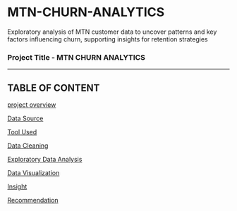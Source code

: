# MTN-CHURN-ANALYTICS
Exploratory analysis of MTN customer data to uncover patterns and key factors influencing churn, supporting insights for retention strategies

### Project Title - MTN CHURN ANALYTICS
---
TABLE OF CONTENT
---

[project overview](#project-overview)

[Data Source](#Data-Source)

[Tool Used](#Tool-used)

[Data Cleaning](Data-cleaning)

[Exploratory Data Analysis](#Exploratory-Data-Analysis)

[Data Visualization](#Data-Visualization)

[Insight](#Insight)

[Recommendation](#Recommendation)
